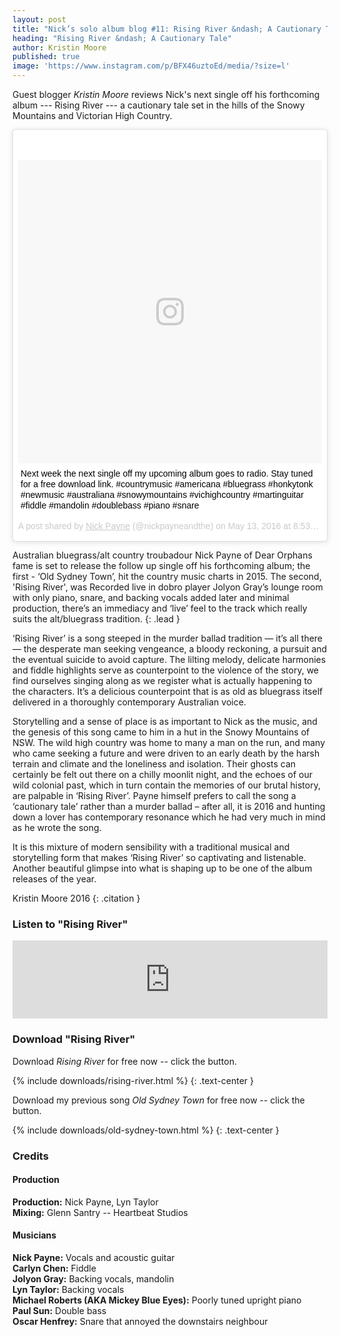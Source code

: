 ```yaml
---
layout: post
title: "Nick’s solo album blog #11: Rising River &ndash; A Cautionary Tale"
heading: "Rising River &ndash; A Cautionary Tale"
author: Kristin Moore
published: true
image: 'https://www.instagram.com/p/BFX46uztoEd/media/?size=l'
---
```


Guest blogger *Kristin Moore* reviews Nick's next single off his forthcoming album --- Rising River --- a cautionary tale set in the hills of the Snowy Mountains and Victorian High Country.

<div class="d-flex justify-content-center external-media">
  <blockquote class="instagram-media" data-instgrm-captioned data-instgrm-permalink="https://www.instagram.com/p/BFX46uztoEd/" data-instgrm-version="8" style=" background:#FFF; border:0; border-radius:3px; box-shadow:0 0 1px 0 rgba(0,0,0,0.5),0 1px 10px 0 rgba(0,0,0,0.15); margin: 1px; max-width:658px; padding:0; width:99.375%; width:-webkit-calc(100% - 2px); width:calc(100% - 2px);"><div style="padding:8px;"> <div style=" background:#F8F8F8; line-height:0; margin-top:40px; padding:50.0% 0; text-align:center; width:100%;"> <div style=" background:url(data:image/png;base64,iVBORw0KGgoAAAANSUhEUgAAACwAAAAsCAMAAAApWqozAAAABGdBTUEAALGPC/xhBQAAAAFzUkdCAK7OHOkAAAAMUExURczMzPf399fX1+bm5mzY9AMAAADiSURBVDjLvZXbEsMgCES5/P8/t9FuRVCRmU73JWlzosgSIIZURCjo/ad+EQJJB4Hv8BFt+IDpQoCx1wjOSBFhh2XssxEIYn3ulI/6MNReE07UIWJEv8UEOWDS88LY97kqyTliJKKtuYBbruAyVh5wOHiXmpi5we58Ek028czwyuQdLKPG1Bkb4NnM+VeAnfHqn1k4+GPT6uGQcvu2h2OVuIf/gWUFyy8OWEpdyZSa3aVCqpVoVvzZZ2VTnn2wU8qzVjDDetO90GSy9mVLqtgYSy231MxrY6I2gGqjrTY0L8fxCxfCBbhWrsYYAAAAAElFTkSuQmCC); display:block; height:44px; margin:0 auto -44px; position:relative; top:-22px; width:44px;"></div></div> <p style=" margin:8px 0 0 0; padding:0 4px;"> <a href="https://www.instagram.com/p/BFX46uztoEd/" style=" color:#000; font-family:Arial,sans-serif; font-size:14px; font-style:normal; font-weight:normal; line-height:17px; text-decoration:none; word-wrap:break-word;" target="_blank">Next week the next single off my upcoming album goes to radio. Stay tuned for a free download link. #countrymusic #americana #bluegrass #honkytonk #newmusic #australiana #snowymountains #vichighcountry #martinguitar #fiddle #mandolin #doublebass #piano #snare</a></p> <p style=" color:#c9c8cd; font-family:Arial,sans-serif; font-size:14px; line-height:17px; margin-bottom:0; margin-top:8px; overflow:hidden; padding:8px 0 7px; text-align:center; text-overflow:ellipsis; white-space:nowrap;">A post shared by <a href="https://www.instagram.com/nickpayneandthe/" style=" color:#c9c8cd; font-family:Arial,sans-serif; font-size:14px; font-style:normal; font-weight:normal; line-height:17px;" target="_blank"> Nick Payne</a> (@nickpayneandthe) on <time style=" font-family:Arial,sans-serif; font-size:14px; line-height:17px;" datetime="2016-05-14T03:53:06+00:00">May 13, 2016 at 8:53pm PDT</time></p></div></blockquote> <script async defer src="//www.instagram.com/embed.js"></script>
</div>

Australian bluegrass/alt country troubadour Nick Payne of Dear Orphans fame is set to release the follow up single off his forthcoming album; the first - ‘Old Sydney Town’, hit the country music charts in 2015. The second, 'Rising River', was Recorded live in dobro player Jolyon Gray’s lounge room with only piano, snare, and backing vocals added later and minimal production, there’s an immediacy and ‘live’ feel  to the track which really suits the alt/bluegrass tradition.
{: .lead }

‘Rising River’ is a song steeped in the murder ballad tradition — it’s all there — the desperate man seeking vengeance, a bloody reckoning, a pursuit and the eventual suicide to avoid capture. The lilting melody, delicate harmonies and fiddle highlights serve as counterpoint to the violence of the story, we find ourselves singing along as we register what is actually happening to the characters. It’s a delicious counterpoint that is as old as bluegrass itself delivered in a thoroughly contemporary Australian voice.

Storytelling and a sense of place is as important to Nick as the music, and the genesis of this song came to him in a hut in the Snowy Mountains of NSW. The wild high country was home to many a man on the run, and many who came seeking a future and were driven to an early death by the harsh terrain and climate and the loneliness and isolation. Their ghosts can certainly be felt out there on a chilly moonlit night, and the echoes of our wild colonial past, which in turn contain the memories of our brutal history, are palpable in ‘Rising River’. Payne himself prefers to call the song a ‘cautionary tale’ rather than a murder ballad – after all, it is 2016 and hunting down a lover has contemporary resonance which he had very much in mind as he wrote the song.

It is this mixture of modern sensibility with a traditional musical and storytelling form that makes ‘Rising River’ so captivating and listenable. Another beautiful glimpse into what is shaping up to be one of the album releases of the year.

Kristin Moore 2016
{: .citation }

### Listen to "Rising River"

<iframe src="https://open.spotify.com/embed/album/7J4HYn0HG4BPL6sZjhFXdb" width="100%" height="125" frameborder="0" allowtransparency="true"></iframe>

### Download "Rising River"

Download *Rising River* for free now -- click the button.

{% include downloads/rising-river.html %}
{: .text-center }

Download my previous song *Old Sydney Town* for free now -- click the button.

{% include downloads/old-sydney-town.html %}
{: .text-center }

### Credits

#### Production

**Production:** Nick Payne, Lyn Taylor  
**Mixing:** Glenn Santry -- Heartbeat Studios

#### Musicians

**Nick Payne:** Vocals and acoustic guitar  
**Carlyn Chen:** Fiddle  
**Jolyon Gray:** Backing vocals, mandolin  
**Lyn Taylor:** Backing vocals  
**Michael Roberts (AKA Mickey Blue Eyes):** Poorly tuned upright piano  
**Paul Sun:** Double bass  
**Oscar Henfrey:** Snare that annoyed the downstairs neighbour
